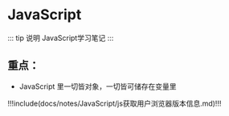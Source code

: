 # JavaScript

::: tip 说明
JavaScript学习笔记
:::

## 重点：

- JavaScript 里一切皆对象，一切皆可储存在变量里

<!-- prettier-ignore-start -->

!!!include(docs/notes/JavaScript/js获取用户浏览器版本信息.md)!!!

<!-- prettier-ignore-end -->